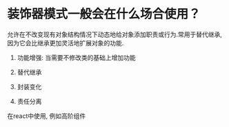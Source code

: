# 装饰器模式一般会在什么场合使用？

允许在不改变现有对象结构情况下动态地给对象添加职责或行为.常用于替代继承,因为它会比继承更加灵活地扩展对象的功能.

1. 功能增强: 当需要不修改类的基础上增加功能

2. 替代继承

3. 封装变化

4. 责任分离


在react中使用, 例如高阶组件

